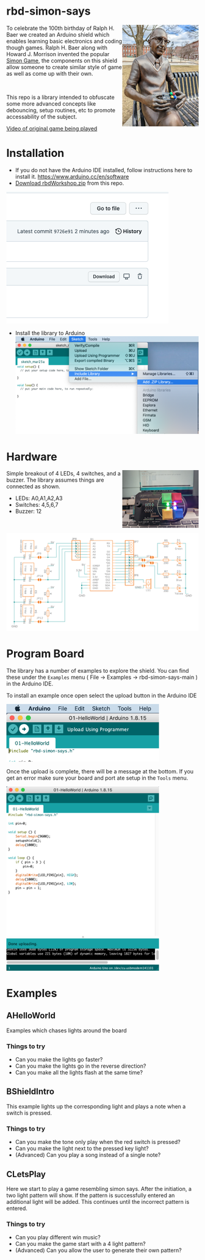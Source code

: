 # rbd-simon-says

<img width="200px" align="right" src="doc/img/shield-bench.jpg?raw=true" /> To celebrate the 100th birthday of Ralph H. Baer we created an Arduino shield which enables learning basic electronics and coding though games.  Ralph H. Baer along with Howard J. Morrison invented the popular [Simon Game](https://en.wikipedia.org/wiki/Simon_(game)), the components on this shield allow someone to create similar style of game as well as come up with their own.

<br/>

This repo is a library intended to obfuscate some more advanced concepts like debouncing, setup routines, etc to promote accessability of the subject.

[Video of original game being played](https://photos.app.goo.gl/dYGP8RQ6wSfXUUKX9)

# Installation
* If you do not have the Arduino IDE installed, follow instructions here to install it. https://www.arduino.cc/en/software
* [Download rbdWorkshop.zip](https://github.com/suttonr/rbd-simon-says/raw/main/rbdWorkshop.zip) from this repo.

![download screen shot](doc/img/gh-download.png?raw=true)

* Install the library to Arduino
![arduino-install](doc/img/arduino-install.png?raw=true)

# Hardware
<img width="200px" align="right" src="doc/img/shield.jpg?raw=true" /> 
Simple breakout of 4 LEDs, 4 switches, and a buzzer. The library assumes things are connected as shown.

* LEDs: A0,A1,A2,A3
* Switches: 4,5,6,7
* Buzzer: 12

<br clear="right"/>

![shield schematic.png ](doc/img/shield-schematic.png?raw=true)

# Program Board
The library has a number of examples to explore the shield.  You can find these under the `Examples` menu ( File -> Examples -> rbd-simon-says-main ) in the Arduino IDE.

To install an example once open select the upload button in the Arduino IDE

<img width="400px"
     src="doc/img/arduino-upload.png?raw=true" />

Once the upload is complete, there will be a message at the bottom.  If you get an error make sure your board and port ate setup in the `Tools` menu.

<img width="400px"
     src="doc/img/arduino-upload-done.png?raw=true" />

# Examples

## AHelloWorld
Examples which chases lights around the board
### Things to try
* Can you make the lights go faster?
* Can you make the lights go in the reverse direction?
* Can you make all the lights flash at the same time?

## BShieldIntro
This example lights up the corresponding light and plays a note when a switch is pressed.
### Things to try
* Can you make the tone only play when the red switch is pressed?
* Can you make the light next to the pressed key light?
* (Advanced) Can you play a song instead of a single note?

## CLetsPlay
Here we start to play a game resembling simon says.  After the initiation, a two light pattern will show. If the pattern is successfully entered an additional light will be added.  This continues until the incorrect pattern is entered.

### Things to try
* Can you play different win music?
* Can you make the game start with a 4 light pattern?
* (Advanced) Can you allow the user to generate their own pattern?
